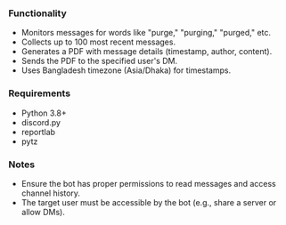 ### Functionality

- Monitors messages for words like "purge," "purging," "purged," etc.
- Collects up to 100 most recent messages.
- Generates a PDF with message details (timestamp, author, content).
- Sends the PDF to the specified user's DM.
- Uses Bangladesh timezone (Asia/Dhaka) for timestamps.

### Requirements

- Python 3.8+
- discord.py
- reportlab
- pytz

### Notes

- Ensure the bot has proper permissions to read messages and access channel history.
- The target user must be accessible by the bot (e.g., share a server or allow DMs).
